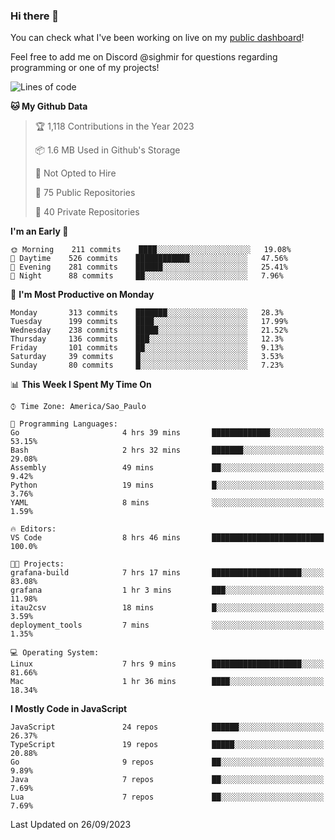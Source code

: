### Hi there 👋

<!--
**guicaulada/guicaulada** is a ✨ _special_ ✨ repository because its `README.md` (this file) appears on your GitHub profile.

Here are some ideas to get you started:

- 🔭 I’m currently working on ...
- 🌱 I’m currently learning ...
- 👯 I’m looking to collaborate on ...
- 🤔 I’m looking for help with ...
- 💬 Ask me about ...
- 📫 How to reach me: ...
- 😄 Pronouns: ...
- ⚡ Fun fact: ...
-->

You can check what I've been working on live on my [public dashboard](https://guicaulada.grafana.net/public-dashboards/7b7f644500ec4e6cb5d7a4e7b5ed0dab)!

Feel free to add me on Discord @sighmir for questions regarding programming or one of my projects!

<!--START_SECTION:waka-->
![Lines of code](https://img.shields.io/badge/From%20Hello%20World%20I%27ve%20Written-14.1%20million%20lines%20of%20code-blue)

**🐱 My Github Data** 

> 🏆 1,118 Contributions in the Year 2023
 > 
> 📦 1.6 MB Used in Github's Storage 
 > 
> 🚫 Not Opted to Hire
 > 
> 📜 75 Public Repositories 
 > 
> 🔑 40 Private Repositories  
 > 
**I'm an Early 🐤** 

```text
🌞 Morning    211 commits    ████░░░░░░░░░░░░░░░░░░░░░   19.08% 
🌆 Daytime    526 commits    ████████████░░░░░░░░░░░░░   47.56% 
🌃 Evening    281 commits    ██████░░░░░░░░░░░░░░░░░░░   25.41% 
🌙 Night      88 commits     ██░░░░░░░░░░░░░░░░░░░░░░░   7.96%

```
📅 **I'm Most Productive on Monday** 

```text
Monday       313 commits    ███████░░░░░░░░░░░░░░░░░░   28.3% 
Tuesday      199 commits    ████░░░░░░░░░░░░░░░░░░░░░   17.99% 
Wednesday    238 commits    █████░░░░░░░░░░░░░░░░░░░░   21.52% 
Thursday     136 commits    ███░░░░░░░░░░░░░░░░░░░░░░   12.3% 
Friday       101 commits    ██░░░░░░░░░░░░░░░░░░░░░░░   9.13% 
Saturday     39 commits     █░░░░░░░░░░░░░░░░░░░░░░░░   3.53% 
Sunday       80 commits     █░░░░░░░░░░░░░░░░░░░░░░░░   7.23%

```


📊 **This Week I Spent My Time On** 

```text
⌚︎ Time Zone: America/Sao_Paulo

💬 Programming Languages: 
Go                       4 hrs 39 mins       █████████████░░░░░░░░░░░░   53.15% 
Bash                     2 hrs 32 mins       ███████░░░░░░░░░░░░░░░░░░   29.08% 
Assembly                 49 mins             ██░░░░░░░░░░░░░░░░░░░░░░░   9.42% 
Python                   19 mins             █░░░░░░░░░░░░░░░░░░░░░░░░   3.76% 
YAML                     8 mins              ░░░░░░░░░░░░░░░░░░░░░░░░░   1.59%

🔥 Editors: 
VS Code                  8 hrs 46 mins       █████████████████████████   100.0%

🐱‍💻 Projects: 
grafana-build            7 hrs 17 mins       ████████████████████░░░░░   83.08% 
grafana                  1 hr 3 mins         ███░░░░░░░░░░░░░░░░░░░░░░   11.98% 
itau2csv                 18 mins             █░░░░░░░░░░░░░░░░░░░░░░░░   3.59% 
deployment_tools         7 mins              ░░░░░░░░░░░░░░░░░░░░░░░░░   1.35%

💻 Operating System: 
Linux                    7 hrs 9 mins        ████████████████████░░░░░   81.66% 
Mac                      1 hr 36 mins        ████░░░░░░░░░░░░░░░░░░░░░   18.34%

```

**I Mostly Code in JavaScript** 

```text
JavaScript               24 repos            ██████░░░░░░░░░░░░░░░░░░░   26.37% 
TypeScript               19 repos            █████░░░░░░░░░░░░░░░░░░░░   20.88% 
Go                       9 repos             ██░░░░░░░░░░░░░░░░░░░░░░░   9.89% 
Java                     7 repos             ██░░░░░░░░░░░░░░░░░░░░░░░   7.69% 
Lua                      7 repos             ██░░░░░░░░░░░░░░░░░░░░░░░   7.69%

```



 Last Updated on 26/09/2023
<!--END_SECTION:waka-->
